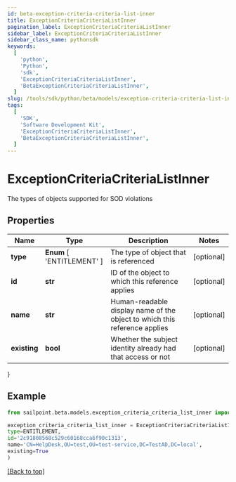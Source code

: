 ```yaml
---
id: beta-exception-criteria-criteria-list-inner
title: ExceptionCriteriaCriteriaListInner
pagination_label: ExceptionCriteriaCriteriaListInner
sidebar_label: ExceptionCriteriaCriteriaListInner
sidebar_class_name: pythonsdk
keywords:
  [
    'python',
    'Python',
    'sdk',
    'ExceptionCriteriaCriteriaListInner',
    'BetaExceptionCriteriaCriteriaListInner',
  ]
slug: /tools/sdk/python/beta/models/exception-criteria-criteria-list-inner
tags:
  [
    'SDK',
    'Software Development Kit',
    'ExceptionCriteriaCriteriaListInner',
    'BetaExceptionCriteriaCriteriaListInner',
  ]
---
```


# ExceptionCriteriaCriteriaListInner

The types of objects supported for SOD violations

## Properties

| Name | Type | Description | Notes |
| --- | --- | --- | --- |
| **type** | **Enum** [ 'ENTITLEMENT' ] | The type of object that is referenced | [optional] |
| **id** | **str** | ID of the object to which this reference applies | [optional] |
| **name** | **str** | Human-readable display name of the object to which this reference applies | [optional] |
| **existing** | **bool** | Whether the subject identity already had that access or not | [optional] |

}

## Example

```python
from sailpoint.beta.models.exception_criteria_criteria_list_inner import ExceptionCriteriaCriteriaListInner

exception_criteria_criteria_list_inner = ExceptionCriteriaCriteriaListInner(
type=ENTITLEMENT,
id='2c91808568c529c60168cca6f90c1313',
name='CN=HelpDesk,OU=test,OU=test-service,DC=TestAD,DC=local',
existing=True
)

```

[[Back to top]](#)
